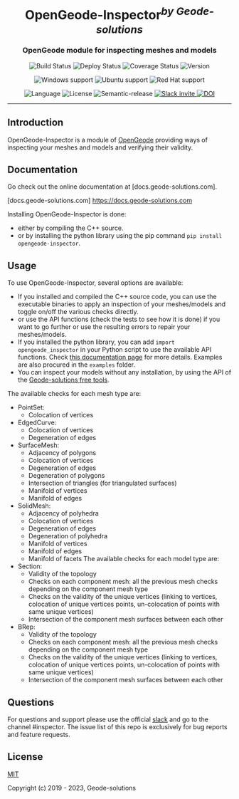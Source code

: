 <h1 align="center">OpenGeode-Inspector<sup><i>by Geode-solutions</i></sup></h1>
<h3 align="center">OpenGeode module for inspecting meshes and models</h3>


<p align="center">
  <img src="https://github.com/Geode-solutions/OpenGeode-ModuleTemplate/workflows/CI/badge.svg" alt="Build Status">
  <img src="https://github.com/Geode-solutions/OpenGeode-ModuleTemplate/workflows/CD/badge.svg" alt="Deploy Status">
  <img src="https://codecov.io/gh/Geode-solutions/OpenGeode-ModuleTemplate/branch/master/graph/badge.svg" alt="Coverage Status">
  <img src="https://img.shields.io/github/release/Geode-solutions/OpenGeode-ModuleTemplate.svg" alt="Version">
</p>

<p align="center">
  <img src="https://img.shields.io/static/v1?label=Windows&logo=windows&logoColor=white&message=support&color=success" alt="Windows support">
  <img src="https://img.shields.io/static/v1?label=Ubuntu&logo=Ubuntu&logoColor=white&message=support&color=success" alt="Ubuntu support">
  <img src="https://img.shields.io/static/v1?label=Red%20Hat&logo=Red-Hat&logoColor=white&message=support&color=success" alt="Red Hat support">
</p>

<p align="center">
  <img src="https://img.shields.io/badge/C%2B%2B-11-blue.svg" alt="Language">
  <img src="https://img.shields.io/badge/license-MIT-blue.svg" alt="License">
  <img src="https://img.shields.io/badge/%20%20%F0%9F%93%A6%F0%9F%9A%80-semantic--release-e10079.svg" alt="Semantic-release">
  <a href="https://opengeode-slack-invite.herokuapp.com">
    <img src="https://opengeode-slack-invite.herokuapp.com/badge.svg" alt="Slack invite">
  </a>
  <a href="https://doi.org/10.5281/zenodo.3610370">
    <img src="https://zenodo.org/badge/DOI/10.5281/zenodo.3610370.svg" alt="DOI">
  </a>

---

## Introduction

OpenGeode-Inspector is a module of [OpenGeode] providing ways of inspecting your meshes and models and verifying their validity.

[OpenGeode]: https://github.com/Geode-solutions/OpenGeode

## Documentation

Go check out the online documentation at [docs.geode-solutions.com].

[docs.geode-solutions.com] https://docs.geode-solutions.com

Installing OpenGeode-Inspector is done:

 * either by compiling the C++ source.
 * or by installing the python library using the pip command ```pip install opengeode-inspector```.

## Usage

To use OpenGeode-Inspector, several options are available:

 * If you installed and compiled the C++ source code, you can use the executable binaries to apply an inspection of your meshes/models and toggle on/off the various checks directly.
 * or use the API functions (check the tests to see how it is done) if you want to go further or use the resulting errors to repair your meshes/models.
 * If you installed the python library, you can add ```import opengeode_inspector``` in your Python script to use the available API functions. Check [this documentation page](https://docs.geode-solutions.com/how-to-use-binding) for more details. Examples are also procured in the ```examples``` folder.
 * You can inspect your models without any installation, by using the API of the [Geode-solutions free tools](https://geode-solutions.com/tools).

The available checks for each mesh type are:
 * PointSet:
   * Colocation of vertices
 * EdgedCurve:
   * Colocation of vertices
   * Degeneration of edges
 * SurfaceMesh:
   * Adjacency of polygons
   * Colocation of vertices
   * Degeneration of edges
   * Degeneration of polygons
   * Intersection of triangles (for triangulated surfaces)
   * Manifold of vertices
   * Manifold of edges
 * SolidMesh:
   * Adjacency of polyhedra
   * Colocation of vertices
   * Degeneration of edges
   * Degeneration of polyhedra
   * Manifold of vertices
   * Manifold of edges
   * Manifold of facets
The available checks for each model type are:
 * Section:
   * Validity of the topology
   * Checks on each component mesh: all the previous mesh checks depending on the component mesh type
   * Checks on the validity of the unique vertices (linking to vertices, colocation of unique vertices points, un-colocation of points with same unique vertices)
   * Intersection of the component mesh surfaces between each other
 * BRep:
   * Validity of the topology
   * Checks on each component mesh: all the previous mesh checks depending on the component mesh type
   * Checks on the validity of the unique vertices (linking to vertices, colocation of unique vertices points, un-colocation of points with same unique vertices)
   * Intersection of the component mesh surfaces between each other

## Questions
For questions and support please use the official [slack](https://opengeode-slack-invite.herokuapp.com) and go to the channel #inspector. The issue list of this repo is exclusively for bug reports and feature requests. 


## License

[MIT](https://opensource.org/licenses/MIT)

Copyright (c) 2019 - 2023, Geode-solutions
